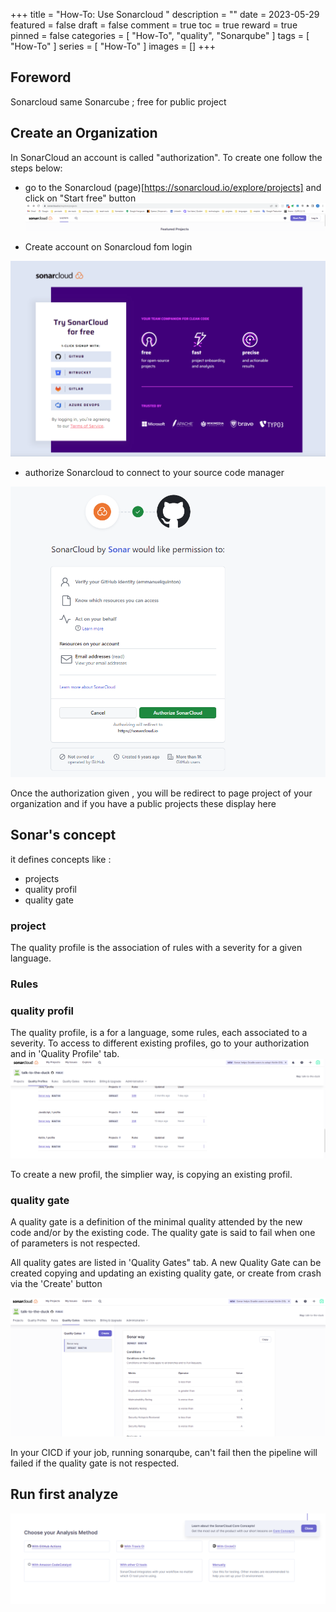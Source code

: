 +++
title = "How-To: Use Sonarcloud "
description = ""
date = 2023-05-29
featured = false
draft = false
comment = true
toc = true
reward = true
pinned = false
categories = [
"How-To", "quality", "Sonarqube"
]
tags = [
  "How-To"
]
series = [
"How-To"
]
images = []
+++

<!--more-->
## Foreword
Sonarcloud same Sonarcube ; free for public project

## Create an Organization

In SonarCloud an account is called "authorization". To create one follow the steps below: 

* go to the Sonarcloud (page)[https://sonarcloud.io/explore/projects]  and click on "Start free" button
![sonarcloud-project-page.png](sonarcloud-project-page.png)

* Create account on Sonarcloud  fom login 

<img src="sonarcloud-connecting-page.png" alt="login_page" width="600px"/>


* authorize Sonarcloud to connect to your source code manager

<img src="sonarcloud-permission.png" alt="sonarcloud-permission" width="600px"/>

Once the authorization given , you will be redirect to page project of your organization and if you have a public projects these display here



## Sonar's concept
it defines concepts like :
* projects
* quality profil
* quality gate

### project

The quality profile is the association of rules with a severity for a given language.


### Rules

### quality profil

The quality profile, is a for a language, some rules, each associated to a severity. 
To access to different existing profiles, go to your authorization and in 'Quality Profile' tab.
![sonarcloud-quality-profiles.png](sonarcloud-quality-profiles.png)

To create a new profil, the simplier way, is copying an existing profil.


### quality gate
A quality gate is a definition of the minimal quality attended by the new code and/or by the existing code.
The quality gate is said to fail when one of parameters is not respected.

All quality gates are listed in 'Quality Gates" tab. 
A new Quality Gate can be created copying and updating an existing quality gate, or create from crash via the 'Create' button 

![sonarcloud-quality-gates.png](sonarcloud-quality-gates.png)

In your CICD if your job, running sonarqube, can't fail then the pipeline will failed if the quality gate is not respected.


## Run first analyze

![sonarcloud-analyze-project.png](sonarcloud-analyze-project.png)


